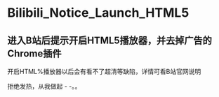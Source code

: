 # Bilibili_Notice_Launch_HTML5

## 进入B站后提示开启HTML5播放器，并去掉广告的Chrome插件

开启HTML%播放器以后会有看不了超清等缺陷，详情可看B站官网说明

拒绝发热，从我做起 - -。。
